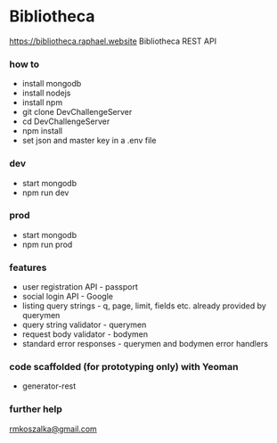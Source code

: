 # Bibliotheca
https://bibliotheca.raphael.website
Bibliotheca REST API

### how to

- install mongodb
- install nodejs
- install npm
- git clone DevChallengeServer
- cd DevChallengeServer
- npm install
- set json and master key in a .env file

### dev
- start mongodb
- npm run dev

### prod

- start mongodb
- npm run prod

### features
- user registration API - passport 
- social login API - Google
- listing query strings - q, page, limit, fields etc. already provided by querymen
- query string validator - querymen
- request body validator - bodymen
- standard error responses - querymen and bodymen error handlers

### code scaffolded (for prototyping only) with Yeoman
- generator-rest


### further help
rmkoszalka@gmail.com

